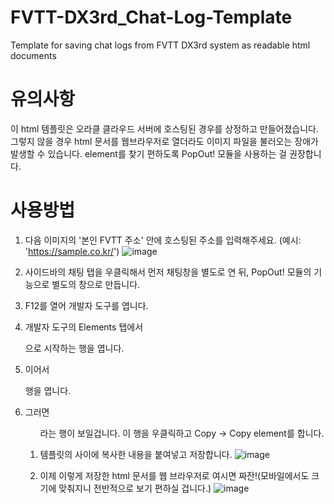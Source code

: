 # FVTT-DX3rd_Chat-Log-Template
Template for saving chat logs from FVTT DX3rd system as readable html documents

# 유의사항
이 html 템플릿은 오라클 클라우드 서버에 호스팅된 경우를 상정하고 만들어졌습니다. 그렇지 않을 경우 html 문서를 웹브라우저로 열더라도 이미지 파일을 불러오는 장애가 발생할 수 있습니다.
element를 찾기 편하도록 PopOut! 모듈을 사용하는 걸 권장합니다.

# 사용방법
1. 다음 이미지의 '본인 FVTT 주소' 안에 호스팅된 주소를 입력해주세요. (예시: 'https://sample.co.kr/')
![image](https://github.com/user-attachments/assets/5fe2f416-59d3-43c0-9c4f-dc273cdb299a)

2. 사이드바의 채팅 탭을 우클릭해서 먼저 채팅창을 별도로 연 뒤, PopOut! 모듈의 기능으로 별도의 창으로 만듭니다.

3. F12를 열어 개발자 도구를 엽니다.

4. 개발자 도구의 Elements 탭에서 <div id="chat-popout">으로 시작하는 행을 엽니다.

5. 이어서 <section class="sidebar-tab sidebar-popout chat-sidebar directory flexcol"> 행을 엽니다.

6. 그러면 <ol id="chat-log">라는 행이 보일겁니다. 이 행을 우클릭하고 Copy → Copy element를 합니다.

7. 템플릿의 <body></body> 사이에 복사한 내용을 붙여넣고 저장합니다.
![image](https://github.com/user-attachments/assets/7279a8d6-ed97-4adf-aa44-62c6482bc15b)

8. 이제 이렇게 저장한 html 문서를 웹 브라우저로 여시면 짜잔!(모바일에서도 크기에 맞춰지니 전반적으로 보기 편하실 겁니다.)
![image](https://github.com/user-attachments/assets/4047d591-a944-4e9c-8852-12f6e4080590)

